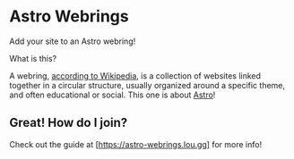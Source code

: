 # Astro Webrings
Add your site to an Astro webring!

What is this?

A webring, [according to Wikipedia](https://en.wikipedia.org/wiki/Webring), is a collection of websites linked together in a circular structure, usually organized around a specific theme, and often educational or social. This one is about [Astro](https://astro.build)!

## Great! How do I join?
Check out the guide at [https://astro-webrings.lou.gg] for more info!
